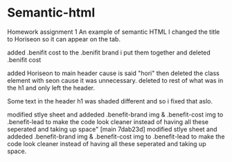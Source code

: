 # Semantic-html
Homework assignment 1 
An example of semantic HTML
I changed the title to Horiseon so it can appear on the tab.

added .benifit cost to the .benifit brand i put them together and deleted .benifit cost

added Horiseon to main header cause is said "hori"
then deleted the class element with seon cause it was unnecessary.
deleted to rest of what was in the h1 and only left the header.

Some text in the header h1 was shaded different and so i fixed that aslo.

modified stlye sheet and addeded .benefit-brand img & .benefit-cost img to .benefit-lead to  make the code look cleaner instead of having all these seperated and taking up space" 
[main 7dab23d] modified stlye sheet and addeded .benefit-brand img & .benefit-cost img to .benefit-lead to  make the code look cleaner instead of having all these seperated and taking up space.